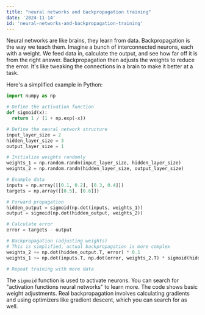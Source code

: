 ```yaml
---
title: "neural networks and backpropagation training"
date: '2024-11-14'
id: 'neural-networks-and-backpropagation-training'
---
```


Neural networks are like brains, they learn from data. Backpropagation is the way we teach them. Imagine a bunch of interconnected neurons, each with a weight. We feed data in, calculate the output, and see how far off it is from the right answer. Backpropagation then adjusts the weights to reduce the error. It's like tweaking the connections in a brain to make it better at a task.

Here's a simplified example in Python:

```python
import numpy as np

# Define the activation function
def sigmoid(x):
  return 1 / (1 + np.exp(-x))

# Define the neural network structure
input_layer_size = 2
hidden_layer_size = 3
output_layer_size = 1

# Initialize weights randomly
weights_1 = np.random.randn(input_layer_size, hidden_layer_size)
weights_2 = np.random.randn(hidden_layer_size, output_layer_size)

# Example data
inputs = np.array([[0.1, 0.2], [0.3, 0.4]])
targets = np.array([[0.5], [0.6]])

# Forward propagation
hidden_output = sigmoid(np.dot(inputs, weights_1))
output = sigmoid(np.dot(hidden_output, weights_2))

# Calculate error
error = targets - output

# Backpropagation (adjusting weights)
# This is simplified, actual backpropagation is more complex
weights_2 += np.dot(hidden_output.T, error) * 0.1
weights_1 += np.dot(inputs.T, np.dot(error, weights_2.T) * sigmoid(hidden_output) * (1 - sigmoid(hidden_output))) * 0.1

# Repeat training with more data
```

The `sigmoid` function is used to activate neurons. You can search for "activation functions neural networks" to learn more. The code shows basic weight adjustments. Real backpropagation involves calculating gradients and using optimizers like gradient descent, which you can search for as well.
